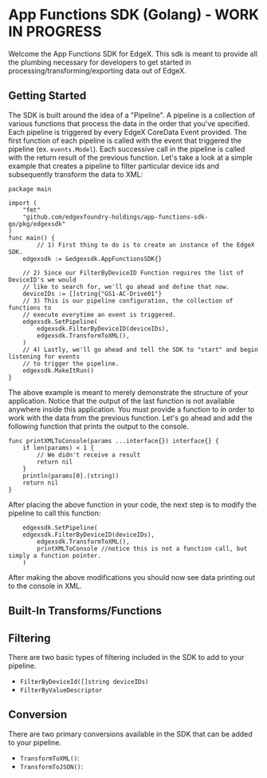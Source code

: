 # App Functions SDK (Golang) - WORK IN PROGRESS

Welcome the App Functions SDK for EdgeX. This sdk is meant to provide all the plumbing necessary for developers to get started in processing/transforming/exporting data out of EdgeX. 

## Getting Started

The SDK is built around the idea of a "Pipeline". A pipeline is a collection of various functions that process the data in the order that you've specified. Each pipeline is triggered by every EdgeX CoreData Event provided. The first function of each pipeline is called with the event that triggered the pipeline (ex. `events.Model`). Each successive call in the pipeline is called with the return result of the previous function. Let's take a look at a simple example that creates a pipeline to filter particular device ids and subsequently transform the data to XML:
```golang
package main

import (
	"fmt"
	"github.com/edgexfoundry-holdings/app-functions-sdk-go/pkg/edgexsdk"
)
func main() {
        // 1) First thing to do is to create an instance of the EdgeX SDK.
	edgexsdk := &edgexsdk.AppFunctionsSDK{}

	// 2) Since our FilterByDeviceID Function requires the list of DeviceID's we would
	// like to search for, we'll go ahead and define that now.
	deviceIDs := []string{"GS1-AC-Drive01"}
	// 3) This is our pipeline configuration, the collection of functions to
	// execute everytime an event is triggered.
	edgexsdk.SetPipeline(
		edgexsdk.FilterByDeviceID(deviceIDs),
		edgexsdk.TransformToXML(),
	)
	// 4) Lastly, we'll go ahead and tell the SDK to "start" and begin listening for events
	// to trigger the pipeline.
	edgexsdk.MakeItRun()
}
```

The above example is meant to merely demonstrate the structure of your application. Notice that the output of the last function is not available anywhere inside this application. You must provide a function to in order to work with the data from the previous function. Let's go ahead and add the following function that prints the output to the console.

```golang
func printXMLToConsole(params ...interface{}) interface{} {
	if len(params) < 1 {
		// We didn't receive a result
		return nil
	}
	println(params[0].(string))
	return nil
}
```
After placing the above function in your code, the next step is to modify the pipeline to call this function:
```golang
    edgexsdk.SetPipeline(
	edgexsdk.FilterByDeviceID(deviceIDs),
        edgexsdk.TransformToXML(),
        printXMLToConsole //notice this is not a function call, but simply a function pointer. 
    )
```
After making the above modifications you should now see data printing out to the console in XML.

## Built-In Transforms/Functions 

## Filtering
There are two basic types of filtering included in the SDK to add to your pipeline.
 - `FilterByDeviceId([]string deviceIDs)`
 - `FilterByValueDescriptor`

## Conversion
 There are two primary conversions available in the SDK that can be added to your pipeline. 
 
 - `TransformToXML()`: 
 - `TransformToJSON()`:

